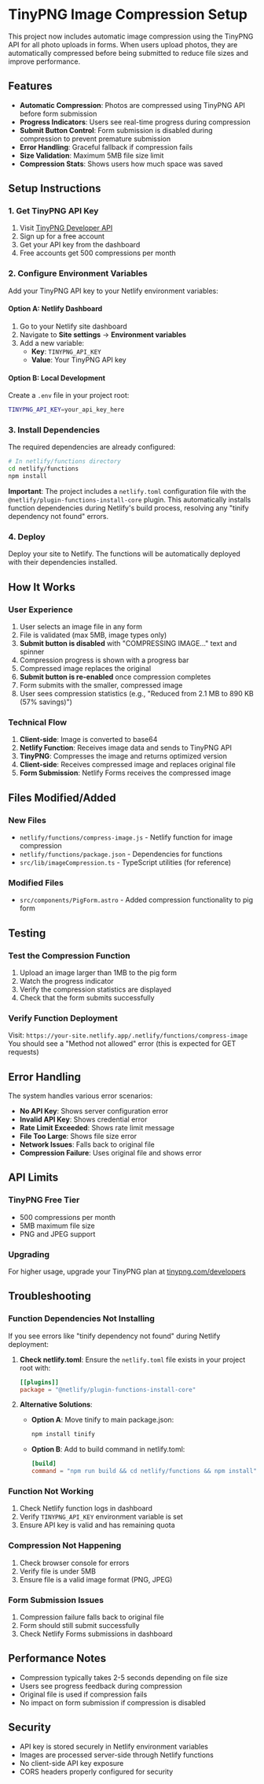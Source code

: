 # TinyPNG Image Compression Setup

This project now includes automatic image compression using the TinyPNG API for all photo uploads in forms. When users upload photos, they are automatically compressed before being submitted to reduce file sizes and improve performance.

## Features

- **Automatic Compression**: Photos are compressed using TinyPNG API before form submission
- **Progress Indicators**: Users see real-time progress during compression
- **Submit Button Control**: Form submission is disabled during compression to prevent premature submission
- **Error Handling**: Graceful fallback if compression fails
- **Size Validation**: Maximum 5MB file size limit
- **Compression Stats**: Shows users how much space was saved

## Setup Instructions

### 1. Get TinyPNG API Key

1. Visit [TinyPNG Developer API](https://tinypng.com/developers)
2. Sign up for a free account
3. Get your API key from the dashboard
4. Free accounts get 500 compressions per month

### 2. Configure Environment Variables

Add your TinyPNG API key to your Netlify environment variables:

#### Option A: Netlify Dashboard
1. Go to your Netlify site dashboard
2. Navigate to **Site settings** → **Environment variables**
3. Add a new variable:
   - **Key**: `TINYPNG_API_KEY`
   - **Value**: Your TinyPNG API key

#### Option B: Local Development
Create a `.env` file in your project root:
```bash
TINYPNG_API_KEY=your_api_key_here
```

### 3. Install Dependencies

The required dependencies are already configured:

```bash
# In netlify/functions directory
cd netlify/functions
npm install
```

**Important**: The project includes a `netlify.toml` configuration file with the `@netlify/plugin-functions-install-core` plugin. This automatically installs function dependencies during Netlify's build process, resolving any "tinify dependency not found" errors.

### 4. Deploy

Deploy your site to Netlify. The functions will be automatically deployed with their dependencies installed.

## How It Works

### User Experience
1. User selects an image file in any form
2. File is validated (max 5MB, image types only)
3. **Submit button is disabled** with "COMPRESSING IMAGE..." text and spinner
4. Compression progress is shown with a progress bar
5. Compressed image replaces the original
6. **Submit button is re-enabled** once compression completes
7. Form submits with the smaller, compressed image
8. User sees compression statistics (e.g., "Reduced from 2.1 MB to 890 KB (57% savings)")

### Technical Flow
1. **Client-side**: Image is converted to base64
2. **Netlify Function**: Receives image data and sends to TinyPNG API
3. **TinyPNG**: Compresses the image and returns optimized version
4. **Client-side**: Receives compressed image and replaces original file
5. **Form Submission**: Netlify Forms receives the compressed image

## Files Modified/Added

### New Files
- `netlify/functions/compress-image.js` - Netlify function for image compression
- `netlify/functions/package.json` - Dependencies for functions
- `src/lib/imageCompression.ts` - TypeScript utilities (for reference)

### Modified Files
- `src/components/PigForm.astro` - Added compression functionality to pig form

## Testing

### Test the Compression Function
1. Upload an image larger than 1MB to the pig form
2. Watch the progress indicator
3. Verify the compression statistics are displayed
4. Check that the form submits successfully

### Verify Function Deployment
Visit: `https://your-site.netlify.app/.netlify/functions/compress-image`
You should see a "Method not allowed" error (this is expected for GET requests)

## Error Handling

The system handles various error scenarios:

- **No API Key**: Shows server configuration error
- **Invalid API Key**: Shows credential error
- **Rate Limit Exceeded**: Shows rate limit message
- **File Too Large**: Shows file size error
- **Network Issues**: Falls back to original file
- **Compression Failure**: Uses original file and shows error

## API Limits

### TinyPNG Free Tier
- 500 compressions per month
- 5MB maximum file size
- PNG and JPEG support

### Upgrading
For higher usage, upgrade your TinyPNG plan at [tinypng.com/developers](https://tinypng.com/developers)

## Troubleshooting

### Function Dependencies Not Installing
If you see errors like "tinify dependency not found" during Netlify deployment:

1. **Check netlify.toml**: Ensure the `netlify.toml` file exists in your project root with:
   ```toml
   [[plugins]]
   package = "@netlify/plugin-functions-install-core"
   ```

2. **Alternative Solutions**:
   - **Option A**: Move tinify to main package.json:
     ```bash
     npm install tinify
     ```
   - **Option B**: Add to build command in netlify.toml:
     ```toml
     [build]
     command = "npm run build && cd netlify/functions && npm install"
     ```

### Function Not Working
1. Check Netlify function logs in dashboard
2. Verify `TINYPNG_API_KEY` environment variable is set
3. Ensure API key is valid and has remaining quota

### Compression Not Happening
1. Check browser console for errors
2. Verify file is under 5MB
3. Ensure file is a valid image format (PNG, JPEG)

### Form Submission Issues
1. Compression failure falls back to original file
2. Form should still submit successfully
3. Check Netlify Forms submissions in dashboard

## Performance Notes

- Compression typically takes 2-5 seconds depending on file size
- Users see progress feedback during compression
- Original file is used if compression fails
- No impact on form submission if compression is disabled

## Security

- API key is stored securely in Netlify environment variables
- Images are processed server-side through Netlify functions
- No client-side API key exposure
- CORS headers properly configured for security 
